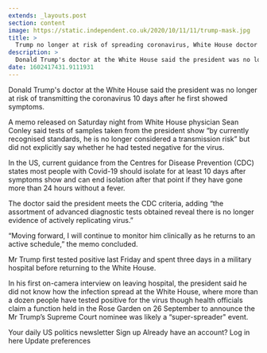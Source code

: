 ```yaml
--- 
extends: _layouts.post 
section: content 
image: https://static.independent.co.uk/2020/10/11/11/trump-mask.jpg 
title: > 
  Trump no longer at risk of spreading coronavirus, White House doctor claims 
description: > 
  Donald Trump's doctor at the White House said the president was no longer at risk of transmitting the coronavirus 10 days after he first showed symptoms.A memo released on Saturday night from White House physician Sean Conley said tests of samples taken from the president show “by currently recognised standards, he is no longer considered a transmission risk” but did not explicitly say whether he had tested negative for the virus.Mr Trump first tested positive last Friday and spent three days in a military hospital before returning to the White House.Your daily US politics newsletter Sign up Already have an account?Log in here Update preferences 
date: 1602417431.9111931 
--- 
```

Donald Trump's doctor at the White House said the president was no longer at risk of transmitting the coronavirus 10 days after he first showed symptoms.

A memo released on Saturday night from White House physician Sean Conley said tests of samples taken from the president show “by currently recognised standards, he is no longer considered a transmission risk” but did not explicitly say whether he had tested negative for the virus.

In the US, current guidance from the Centres for Disease Prevention (CDC) states most people with Covid-19 should isolate for at least 10 days after symptoms show and can end isolation after that point if they have gone more than 24 hours without a fever.

The doctor said the president meets the CDC criteria, adding “the assortment of advanced diagnostic tests obtained reveal there is no longer evidence of actively replicating virus.”

“Moving forward, I will continue to monitor him clinically as he returns to an active schedule,” the memo concluded.

Mr Trump first tested positive last Friday and spent three days in a military hospital before returning to the White House.

In his first on-camera interview on leaving hospital, the president said he did not know how the infection spread at the White House, where more than a dozen people have tested positive for the virus though health officials claim a function held in the Rose Garden on 26 September to announce the Mr Trump’s Supreme Court nominee was likely a “super-spreader" event.

Your daily US politics newsletter Sign up Already have an account? Log in here Update preferences